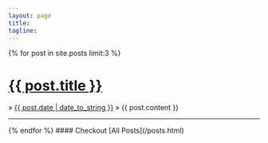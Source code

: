 ```yaml
---
layout: page
title: 
tagline: 
---
```

{% for post in site.posts limit:3 %}
<h1><a href="{{ BASE_PATH }}{{ post.url }}" >{{ post.title }}</a></h1>
&raquo; <span><u>{{ post.date | date_to_string }}</u></span>
&raquo; {{ post.content }}
<hr/>
{% endfor %}
#### Checkout [All Posts](/posts.html)
